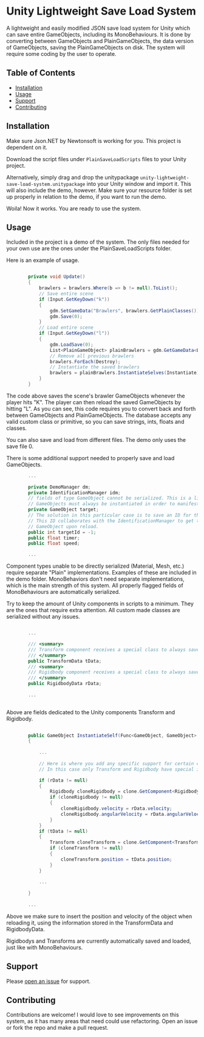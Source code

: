 # Unity Lightweight Save Load System

A lightweight and easily modified JSON save load system for Unity which can save entire GameObjects, including its MonoBehaviours. It is done by converting between GameObjects and PlainGameObjects, the data version of GameObjects, saving the PlainGameObjects on disk. The system will require some coding by the user to operate.

## Table of Contents

- [Installation](#installation)
- [Usage](#usage)
- [Support](#support)
- [Contributing](#contributing)

## Installation

Make sure Json.NET by Newtonsoft is working for you. This project is dependent on it.

Download the script files under `PlainSaveLoadScripts` files to your Unity project.

Alternatively, simply drag and drop the unitypackage `unity-lightweight-save-load-system.unitypackage` into your Unity window and import it. This will also include the demo, however. Make sure your resource folder is set up properly in relation to the demo, if you want to run the demo.

Woila! Now it works. You are ready to use the system.

## Usage

Included in the project is a demo of the system. The only files needed for your own use are the ones under the PlainSaveLoadScripts folder.

Here is an example of usage.

```csharp

        private void Update()
        {
            brawlers = brawlers.Where(b => b != null).ToList();
            // Save entire scene
            if (Input.GetKeyDown("k"))
            {
                gdm.SetGameData("Brawlers", brawlers.GetPlainClasses());
                gdm.Save(0);
            }
            // Load entire scene
            if (Input.GetKeyDown("l"))
            {
                gdm.LoadSave(0);
                List<PlainGameObject> plainBrawlers = gdm.GetGameData<List<PlainGameObject>>("Brawlers");
                // Remove all previous brawlers
                brawlers.ForEach(Destroy);
                // Instantiate the saved brawlers
                brawlers = plainBrawlers.InstantiateSelves(Instantiate);
            }
        }

```

The code above saves the scene's brawler GameObjects whenever the player hits "K". The player can then reload the saved GameObjects by hitting "L". As you can see, this code requires you to convert back and forth between GameObjects and PlainGameObjects. The database accepts any valid custom class or primitive, so you can save strings, ints, floats and classes.

You can also save and load from different files. The demo only uses the save file 0.

There is some additional support needed to properly save and load GameObjects.

```csharp
        ...
        
        private DemoManager dm;
        private IdentificationManager idm;
        // fields of type GameObject cannot be serialized. This is a limitation of Unity. 
        // GameObjects must always be instantiated in order to manifest in the game world.
        private GameObject target;
        // The solution in this particular case is to save an ID for the target GameObject.
        // This ID collaborates with the IdentificationManager to get the right target
        // GameObject upon reload.
        public int targetId = -1;
        public float timer;
        public float speed;

        ...
```

Component types unable to be directly serialized (Material, Mesh, etc.) require separate "Plain" implementations. Examples of these are included in the demo folder. MonoBehaviors don't need separate implementations, which is the main strength of this system. All properly flagged fields of MonoBehaviours are automatically serialized.

Try to keep the amount of Unity components in scripts to a minimum. They are the ones that require extra attention. All custom made classes are serialized without any issues.

```csharp

        ...

        /// <summary>
        /// Transform component receives a special class to always save its data.
        /// </summary>
        public TransformData tData;
        /// <summary>
        /// Rigidbody component receives a special class to always save its data.
        /// </summary>
        public RigidbodyData rData;
        
        ...
        
```
Above are fields dedicated to the Unity components Transform and Rigidbody.
```csharp
        
        public GameObject InstantiateSelf(Func<GameObject, GameObject> instantiateFunc)
        {
            
            ...
            
            // Here is where you add any specific support for certain components
            // In this case only Transform and Rigidbody have special implementations

            if (rData != null)
            {
                Rigidbody cloneRigidbody = clone.GetComponent<Rigidbody>();
                if (cloneRigidbody != null)
                {
                    cloneRigidbody.velocity = rData.velocity;
                    cloneRigidbody.angularVelocity = rData.angularVelocity;
                }
            }
            if (tData != null)
            {
                Transform cloneTransform = clone.GetComponent<Transform>();
                if (cloneTransform != null)
                {
                    cloneTransform.position = tData.position;
                }
            }
            
            ...
            
        }
        
        ...

```
Above we make sure to insert the position and velocity of the object when reloading it, using the information stored in the TransformData and RigidbodyData.

Rigidbodys and Transforms are currently automatically saved and loaded, just like with MonoBehaviours.

## Support

Please [open an issue](https://github.com/fraction/readme-boilerplate/issues/new) for support.

## Contributing

Contributions are welcome! I would love to see improvements on this system, as it has many areas that need could use refactoring. Open an issue or fork the repo and make a pull request.
